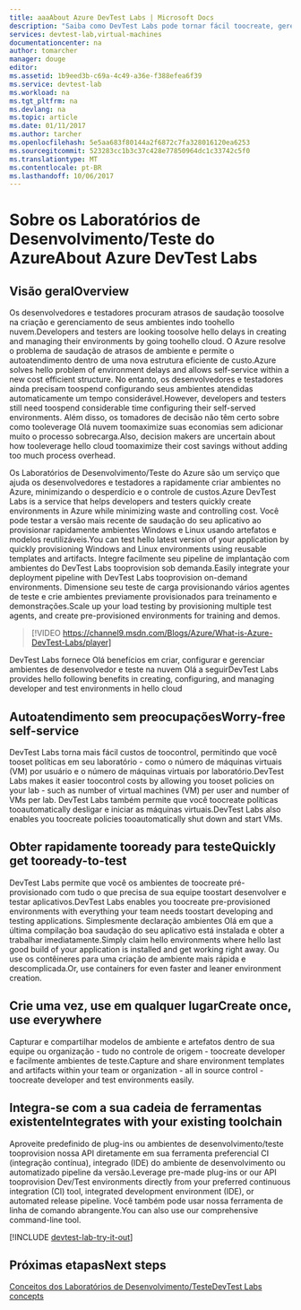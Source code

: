 ```yaml
---
title: aaaAbout Azure DevTest Labs | Microsoft Docs
description: "Saiba como DevTest Labs pode tornar fácil toocreate, gerenciar e monitorar as máquinas virtuais do Azure"
services: devtest-lab,virtual-machines
documentationcenter: na
author: tomarcher
manager: douge
editor: 
ms.assetid: 1b9eed3b-c69a-4c49-a36e-f388efea6f39
ms.service: devtest-lab
ms.workload: na
ms.tgt_pltfrm: na
ms.devlang: na
ms.topic: article
ms.date: 01/11/2017
ms.author: tarcher
ms.openlocfilehash: 5e5aa683f80144a2f6872c7fa328016120ea6253
ms.sourcegitcommit: 523283cc1b3c37c428e77850964dc1c33742c5f0
ms.translationtype: MT
ms.contentlocale: pt-BR
ms.lasthandoff: 10/06/2017
---
```

# <a name="about-azure-devtest-labs"></a><span data-ttu-id="12b6c-103">Sobre os Laboratórios de Desenvolvimento/Teste do Azure</span><span class="sxs-lookup"><span data-stu-id="12b6c-103">About Azure DevTest Labs</span></span>
## <a name="overview"></a><span data-ttu-id="12b6c-104">Visão geral</span><span class="sxs-lookup"><span data-stu-id="12b6c-104">Overview</span></span>
<span data-ttu-id="12b6c-105">Os desenvolvedores e testadores procuram atrasos de saudação toosolve na criação e gerenciamento de seus ambientes indo toohello nuvem.</span><span class="sxs-lookup"><span data-stu-id="12b6c-105">Developers and testers are looking toosolve hello delays in creating and managing their environments by going toohello cloud.</span></span>  <span data-ttu-id="12b6c-106">O Azure resolve o problema de saudação de atrasos de ambiente e permite o autoatendimento dentro de uma nova estrutura eficiente de custo.</span><span class="sxs-lookup"><span data-stu-id="12b6c-106">Azure solves hello problem of environment delays and allows self-service within a new cost efficient structure.</span></span>  <span data-ttu-id="12b6c-107">No entanto, os desenvolvedores e testadores ainda precisam toospend configurando seus ambientes atendidas automaticamente um tempo considerável.</span><span class="sxs-lookup"><span data-stu-id="12b6c-107">However, developers and testers still need toospend considerable time configuring their self-served environments.</span></span> <span data-ttu-id="12b6c-108">Além disso, os tomadores de decisão não têm certo sobre como tooleverage Olá nuvem toomaximize suas economias sem adicionar muito o processo sobrecarga.</span><span class="sxs-lookup"><span data-stu-id="12b6c-108">Also, decision makers are uncertain about how tooleverage hello cloud toomaximize their cost savings without adding too much process overhead.</span></span>

<span data-ttu-id="12b6c-109">Os Laboratórios de Desenvolvimento/Teste do Azure são um serviço que ajuda os desenvolvedores e testadores a rapidamente criar ambientes no Azure, minimizando o desperdício e o controle de custos.</span><span class="sxs-lookup"><span data-stu-id="12b6c-109">Azure DevTest Labs is a service that helps developers and testers quickly create environments in Azure while minimizing waste and controlling cost.</span></span> <span data-ttu-id="12b6c-110">Você pode testar a versão mais recente de saudação do seu aplicativo ao provisionar rapidamente ambientes Windows e Linux usando artefatos e modelos reutilizáveis.</span><span class="sxs-lookup"><span data-stu-id="12b6c-110">You can test hello latest version of your application by quickly provisioning Windows and Linux environments using reusable templates and artifacts.</span></span> <span data-ttu-id="12b6c-111">Integre facilmente seu pipeline de implantação com ambientes do DevTest Labs tooprovision sob demanda.</span><span class="sxs-lookup"><span data-stu-id="12b6c-111">Easily integrate your deployment pipeline with DevTest Labs tooprovision on-demand environments.</span></span> <span data-ttu-id="12b6c-112">Dimensione seu teste de carga provisionando vários agentes de teste e crie ambientes previamente provisionados para treinamento e demonstrações.</span><span class="sxs-lookup"><span data-stu-id="12b6c-112">Scale up your load testing by provisioning multiple test agents, and create pre-provisioned environments for training and demos.</span></span>

> [!VIDEO https://channel9.msdn.com/Blogs/Azure/What-is-Azure-DevTest-Labs/player]
> 
> 

<span data-ttu-id="12b6c-113">DevTest Labs fornece Olá benefícios em criar, configurar e gerenciar ambientes de desenvolvedor e teste na nuvem Olá a seguir</span><span class="sxs-lookup"><span data-stu-id="12b6c-113">DevTest Labs provides hello following benefits in creating, configuring, and managing developer and test environments in hello cloud</span></span>

## <a name="worry-free-self-service"></a><span data-ttu-id="12b6c-114">Autoatendimento sem preocupações</span><span class="sxs-lookup"><span data-stu-id="12b6c-114">Worry-free self-service</span></span>
<span data-ttu-id="12b6c-115">DevTest Labs torna mais fácil custos de toocontrol, permitindo que você tooset políticas em seu laboratório - como o número de máquinas virtuais (VM) por usuário e o número de máquinas virtuais por laboratório.</span><span class="sxs-lookup"><span data-stu-id="12b6c-115">DevTest Labs makes it easier toocontrol costs by allowing you tooset policies on your lab - such as number of virtual machines (VM) per user and number of VMs per lab.</span></span> <span data-ttu-id="12b6c-116">DevTest Labs também permite que você toocreate políticas tooautomatically desligar e iniciar as máquinas virtuais.</span><span class="sxs-lookup"><span data-stu-id="12b6c-116">DevTest Labs also enables you toocreate policies tooautomatically shut down and start VMs.</span></span>

## <a name="quickly-get-tooready-to-test"></a><span data-ttu-id="12b6c-117">Obter rapidamente tooready para teste</span><span class="sxs-lookup"><span data-stu-id="12b6c-117">Quickly get tooready-to-test</span></span>
<span data-ttu-id="12b6c-118">DevTest Labs permite que você os ambientes de toocreate pré-provisionado com tudo o que precisa de sua equipe toostart desenvolver e testar aplicativos.</span><span class="sxs-lookup"><span data-stu-id="12b6c-118">DevTest Labs enables you toocreate pre-provisioned environments with everything your team needs toostart developing and testing applications.</span></span> <span data-ttu-id="12b6c-119">Simplesmente declaração ambientes Olá em que a última compilação boa saudação do seu aplicativo está instalada e obter a trabalhar imediatamente.</span><span class="sxs-lookup"><span data-stu-id="12b6c-119">Simply claim hello environments where hello last good build of your application is installed and get working right away.</span></span> <span data-ttu-id="12b6c-120">Ou use os contêineres para uma criação de ambiente mais rápida e descomplicada.</span><span class="sxs-lookup"><span data-stu-id="12b6c-120">Or, use containers for even faster and leaner environment creation.</span></span>

## <a name="create-once-use-everywhere"></a><span data-ttu-id="12b6c-121">Crie uma vez, use em qualquer lugar</span><span class="sxs-lookup"><span data-stu-id="12b6c-121">Create once, use everywhere</span></span>
<span data-ttu-id="12b6c-122">Capturar e compartilhar modelos de ambiente e artefatos dentro de sua equipe ou organização - tudo no controle de origem - toocreate developer e facilmente ambientes de teste.</span><span class="sxs-lookup"><span data-stu-id="12b6c-122">Capture and share environment templates and artifacts within your team or organization - all in source control - toocreate developer and test environments easily.</span></span>

## <a name="integrates-with-your-existing-toolchain"></a><span data-ttu-id="12b6c-123">Integra-se com a sua cadeia de ferramentas existente</span><span class="sxs-lookup"><span data-stu-id="12b6c-123">Integrates with your existing toolchain</span></span>
<span data-ttu-id="12b6c-124">Aproveite predefinido de plug-ins ou ambientes de desenvolvimento/teste tooprovision nossa API diretamente em sua ferramenta preferencial CI (integração contínua), integrado (IDE) do ambiente de desenvolvimento ou automatizado pipeline da versão.</span><span class="sxs-lookup"><span data-stu-id="12b6c-124">Leverage pre-made plug-ins or our API tooprovision Dev/Test environments directly from your preferred continuous integration (CI) tool, integrated development environment (IDE), or automated release pipeline.</span></span> <span data-ttu-id="12b6c-125">Você também pode usar nossa ferramenta de linha de comando abrangente.</span><span class="sxs-lookup"><span data-stu-id="12b6c-125">You can also use our comprehensive command-line tool.</span></span>


[!INCLUDE [devtest-lab-try-it-out](../../includes/devtest-lab-try-it-out.md)]

## <a name="next-steps"></a><span data-ttu-id="12b6c-126">Próximas etapas</span><span class="sxs-lookup"><span data-stu-id="12b6c-126">Next steps</span></span>
[<span data-ttu-id="12b6c-127">Conceitos dos Laboratórios de Desenvolvimento/Teste</span><span class="sxs-lookup"><span data-stu-id="12b6c-127">DevTest Labs concepts</span></span>](devtest-lab-concepts.md)

